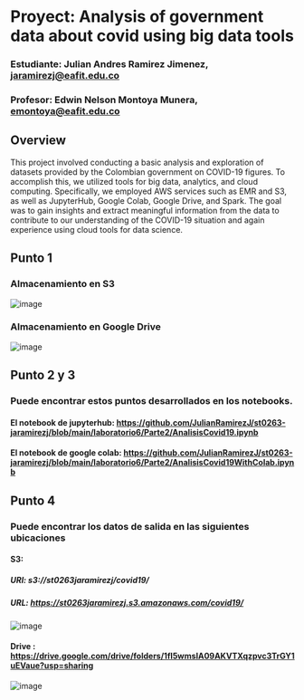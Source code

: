 # Proyect: Analysis of government data about covid using big data tools
### Estudiante: Julian Andres Ramirez Jimenez, jaramirezj@eafit.edu.co
### Profesor: Edwin Nelson Montoya Munera, emontoya@eafit.edu.co

## Overview
This project involved conducting a basic analysis and exploration of datasets provided by the Colombian government on COVID-19 figures. To accomplish this, we utilized tools for big data, analytics, and cloud computing. Specifically, we employed AWS services such as EMR and S3, as well as JupyterHub, Google Colab, Google Drive, and Spark. The goal was to gain insights and extract meaningful information from the data to contribute to our understanding of the COVID-19 situation and again experience using cloud tools for data science.

## Punto 1
### Almacenamiento en S3
![image](https://github.com/JulianRamirezJ/st0263-jaramirezj/assets/57159295/004d2db5-c852-4a5b-88b1-398fcb557398)

### Almacenamiento en Google Drive
![image](https://github.com/JulianRamirezJ/st0263-jaramirezj/assets/57159295/8937df2f-3335-4835-9139-415e73b865cc)


## Punto 2 y 3
### Puede encontrar estos puntos desarrollados en los notebooks.
#### El notebook de jupyterhub: https://github.com/JulianRamirezJ/st0263-jaramirezj/blob/main/laboratorio6/Parte2/AnalisisCovid19.ipynb
#### El notebook de google colab: https://github.com/JulianRamirezJ/st0263-jaramirezj/blob/main/laboratorio6/Parte2/AnalisisCovid19WithColab.ipynb

## Punto 4
### Puede encontrar los datos de salida en las siguientes ubicaciones
#### S3:       
##### URI: s3://st0263jaramirezj/covid19/
##### URL: https://st0263jaramirezj.s3.amazonaws.com/covid19/
![image](https://github.com/JulianRamirezJ/st0263-jaramirezj/assets/57159295/135935ce-fb57-4fcd-baf2-a028d232a703)

#### Drive : https://drive.google.com/drive/folders/1fI5wmslA09AKVTXqzpvc3TrGY1uEVaue?usp=sharing
![image](https://github.com/JulianRamirezJ/st0263-jaramirezj/assets/57159295/90454aa3-1796-4897-83fb-668793a7a24f)

